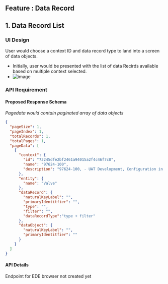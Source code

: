 ## Feature : Data Record

## 1. Data Record List

### UI Design

User would choose a context ID and data record type to land into a screen of data objects.

- Initially, user would be presented with the list of data Recirds available based on multiple context selected.
- ![image](https://user-images.githubusercontent.com/99733969/194864304-69a48c47-9288-4809-b47d-cb430b40bc62.png)


### API Requirement

#### Proposed Response Schema

_Pagedata would contain paginated array of data objects_

```json
{
  "pageSize": 1,
  "pageIndex": 1,
  "totalRecords": 1,
  "totalPages": 1,
  "pageData": [
    {
      "context": {
        "id": "73245dfe2bf2461a94015a2f4c46f7c8",
        "name": "97624-100",
        "description": "97624-100, - UAT Development, Configuration in UAT (For ACNX Data flows)"
      },
      "entity": {
        "name": "Valve"
      },
      "dataRecord": {
        "naturalKeyLabel": "",
        "primaryIdentitfier": "",
        "type": "",
        "filter": "",
        "dataRecordType":"type + filter"
      },
      "dataObject": {
        "naturalKeyLabel": "",
        "primaryIdentitfier": ""
      }
    }
  ]
}
```

#### API Details

Endpoint for EDE browser not created yet

